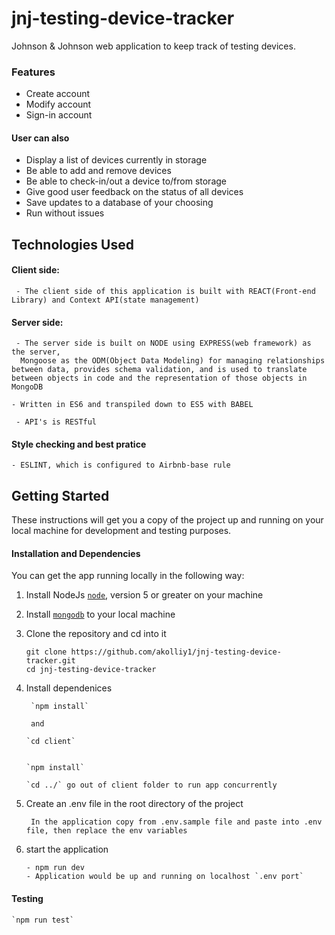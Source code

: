 # jnj-testing-device-tracker
Johnson &amp; Johnson web application to keep track of testing devices.


### Features
- Create account 
- Modify account
- Sign-in account
#### User can also
- Display a list of devices currently in storage
- Be able to add and remove devices
- Be able to check-in/out a device to/from storage
- Give good user feedback on the status of all devices
- Save updates to a database of your choosing
- Run without issues

## Technologies Used

#### Client side:
     - The client side of this application is built with REACT(Front-end Library) and Context API(state management)
#### Server side:
     - The server side is built on NODE using EXPRESS(web framework) as the server,
	  Mongoose as the ODM(Object Data Modeling) for managing relationships between data, provides schema validation, and is used to translate between objects in code and the representation of those objects in MongoDB
    
    - Written in ES6 and transpiled down to ES5 with BABEL
	
     - API's is RESTful 
		
#### Style checking and best pratice
    - ESLINT, which is configured to Airbnb-base rule

## Getting Started

These instructions will get you a copy of the project up and running on your local machine for development and testing purposes.

#### Installation and Dependencies

You can get the app running locally in the following way:
1.  Install NodeJs [`node`](https://nodejs.org/en/download/), version 5 or greater on your machine

2. Install [`mongodb`](https://docs.mongodb.com/manual/installation/) to your local machine

3. Clone the repository and cd into it
   
	  ```
    git clone https://github.com/akolliy1/jnj-testing-device-tracker.git
    cd jnj-testing-device-tracker
    ```
		
 4. Install dependenices 
    
		 `npm install`

		 and 

		`cd client`


		`npm install`

		`cd ../` go out of client folder to run app concurrently

		 
 5. Create an .env file in the root directory of the project
    
		 In the application copy from .env.sample file and paste into .env file, then replace the env variables

 6.  start the application
 
		 - npm run dev
		 - Application would be up and running on localhost `.env port` 
		 
#### Testing
	`npm run test`
